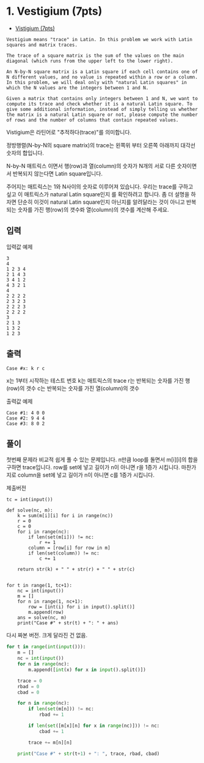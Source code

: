 # 1. Vestigium (7pts)
* [Vistigium (7pts)](https://codingcompetitions.withgoogle.com/codejam/round/000000000019fd27/000000000020993c)

```
Vestigium means "trace" in Latin. In this problem we work with Latin squares and matrix traces.

The trace of a square matrix is the sum of the values on the main diagonal (which runs from the upper left to the lower right).

An N-by-N square matrix is a Latin square if each cell contains one of N different values, and no value is repeated within a row or a column. In this problem, we will deal only with "natural Latin squares" in which the N values are the integers between 1 and N.

Given a matrix that contains only integers between 1 and N, we want to compute its trace and check whether it is a natural Latin square. To give some additional information, instead of simply telling us whether the matrix is a natural Latin square or not, please compute the number of rows and the number of columns that contain repeated values.
```
Vistigium은 라틴어로 "추적하다(trace)"를 의미합니다.

정방행렬(N-by-N의 square matrix)의 trace는 왼쪽위 부터 오른쪽 아래까지 대각선 숫자의 합입니다.

N-by-N 매트릭스 이면서 행(row)과 열(column)의 숫자가 N개의 서로 다른 숫자이면서 반복되지 않는다면 Latin square입니다.

주어지는 매트릭스는 1와 N사이의 숫자로 이루어져 있습니다. 우리는 trace를 구하고 싶고 이 매트릭스가 natural Latin square인지 를 확인하려고 합니다. 좀 더 설명을 하자면 단순히 이것이 natural Latin square인지 아닌지를 알려달라는 것이 아니고 반복되는 숫자를 가진 행(row)의 갯수롸 열(column)의 갯수를 계산해 주세요.

## 입력
입력값 예제
```
3
4
1 2 3 4
2 1 4 3
3 4 1 2
4 3 2 1
4
2 2 2 2
2 3 2 3
2 2 2 3
2 2 2 2
3
2 1 3
1 3 2
1 2 3
```

## 출력
```
Case #x: k r c
```

x는 1부터 시작하는 테스트 번호
k는 매트릭스의 trace
r는 반복되는 숫자를 가진 행(row)의 갯수
c는 반복되는 숫자를 가진 열(column)의 갯수

출력값 예제

```
Case #1: 4 0 0
Case #2: 9 4 4
Case #3: 8 0 2
```

## 풀이
첫번째 문제라 비교적 쉽게 풀 수 있는 문제입니다. n만큼 loop를 돌면서 m[i][i]의 합을 구하면 trace입니다. row를 set에 넣고 길이가 n이 아니면 r을 1증가 시킵니다. 마찬가지로 column을 set에 넣고 길이가 n이 아니면 c를 1증가 시킵니다. 

제출버전
```
tc = int(input())

def solve(nc, m):
    k = sum(m[i][i] for i in range(nc))
    r = 0
    c = 0
    for i in range(nc):
        if len(set(m[i])) != nc:
            r += 1
        column = [row[i] for row in m]
        if len(set(column)) != nc:
            c += 1

    return str(k) + " " + str(r) + " " + str(c)


for t in range(1, tc+1):
    nc = int(input())
    m = []
    for n in range(1, nc+1):
        row = [int(i) for i in input().split()]
        m.append(row)
    ans = solve(nc, m)
    print("Case #" + str(t) + ": " + ans)
```

다시 짜본 버전. 크게 달라진 건 없음.
```python
for t in range(int(input())):
    m = []
    nc = int(input())
    for n in range(nc):
        m.append([int(x) for x in input().split()])

    trace = 0
    rbad = 0
    cbad = 0

    for n in range(nc):
        if len(set(m[n])) != nc:
            rbad += 1

        if len(set([m[x][n] for x in range(nc)])) != nc:
            cbad += 1

        trace += m[n][n]

    print("Case #" + str(t+1) + ": ", trace, rbad, cbad)
```
